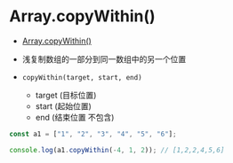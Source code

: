 # Array.copyWithin()

- [Array.copyWithin()](https://developer.mozilla.org/zh-CN/docs/Web/JavaScript/Reference/Global_Objects/Array/copyWithin)

- 浅复制数组的一部分到同一数组中的另一个位置

- `copyWithin(target, start, end)`

  - target (目标位置)
  - start (起始位置)
  - end (结束位置 不包含)

```js
const a1 = ["1", "2", "3", "4", "5", "6"];

console.log(a1.copyWithin(-4, 1, 2)); // [1,2,2,4,5,6]
```

